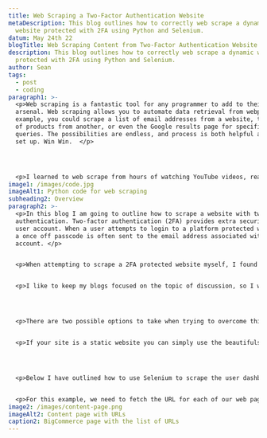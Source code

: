 ```yaml
---
title: Web Scraping a Two-Factor Authentication Website
metaDescription: This blog outlines how to correctly web scrape a dynamic
  website protected with 2FA using Python and Selenium.
datum: May 24th 22
blogTitle: Web Scraping Content from Two-Factor Authentication Website
description: This blog outlines how to correctly web scrape a dynamic website
  protected with 2FA using Python and Selenium.
author: Sean
tags:
  - post
  - coding
paragraph1: >-
  <p>Web scraping is a fantastic tool for any programmer to add to their
  arsenal. Web scraping allows you to automate data retrieval from webpages. For
  example, you could scrape a list of email addresses from a website, the price
  of products from another, or even the Google results page for specific search
  queries. The possibilities are endless, and process is both helpful and fun to
  set up. Win Win.  </p>




  <p>I learned to web scrape from hours of watching YouTube videos, reading blogs and tinkering with different lines of code, so I know first-hand that it is easy to be overwhelmed when you first look into web scraping. The first obstacle you will encounter is the numerous considerations to take into account. These range from which programming language to use, what kind of website you are scraping, to what libraries are available. I personally use Python for my web scraping antics and as such is what I outline in the demo below.</p>
image1: /images/code.jpg
imageAlt1: Python code for web scraping
subheading2: Overview
paragraph2: >-
  <p>In this blog I am going to outline how to scrape a website with two-factor
  authentication. Two-factor authentication (2FA) provides extra security to a
  user account. When a user attempts to login to a platform protected with 2FA,
  a once off passcode is often sent to the email address associated with the
  account. </p>


  <p>When attempting to scrape a 2FA protected website myself, I found various tutorials outlining how to login to a regular website, but very sparse information on how to circumnavigate 2FA. I should make it clear that this tutorial is for someone who is the true owner of an account protected with 2FA and not a guide on how to hack someone else’s account. </p>


  <p>I like to keep my blogs focused on the topic of discussion, so I won’t be going through the technicalities of how to install the required dependencies (Selenium and the WebDriver) in this blog, or any basic concepts of Python programming. In the future I am going to write some content surrounding this but for now I will leave it up to you to do some quick research (I recommend YouTube). </p>




  <p>There are two possible options to take when trying to overcome this problem, but which option you chose depends largely on what kind of website you are trying to scrape. If you are unsure of what kind of website you are scraping, check out my guide Static vs Dynamic Sites: What’s the Difference? </p>


  <p>If your site is a static website you can simply use the beautifulsoup library in conjunction with a neat little trick to store your cookies (link). This allows you to bypass login and TFA and scrape the data as required. If you are scraping a dynamic website however, thing can be a little more complicated. </p>




  <p>Below I have outlined how to use Selenium to scrape the user dashboard of a BigCommerce website. BigCommerce is a popular ecommerce provider. The user dashboard for a BigCommerce website is dynamically generated and protected by 2FA at login. While this example may be different to the problem you are trying to solve, the solution should still function. </p>


  <p>For this example, we need to fetch the URL for each of our web pages (this was my original problem as BigCommerce does not allow the export of your webpage URLs). Below is the list of our webpages once we have logged into our dashboard.</p>
image2: /images/content-page.png
imageAlt2: Content page with URLs
caption2: BigCommerce page with the list of URLs
---
```

